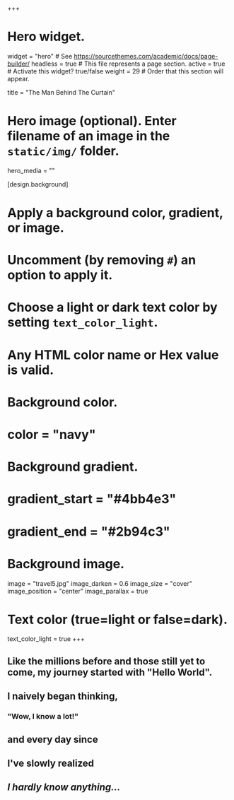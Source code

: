 +++
# Hero widget.
widget = "hero"  # See https://sourcethemes.com/academic/docs/page-builder/
headless = true  # This file represents a page section.
active = true  # Activate this widget? true/false
weight = 29  # Order that this section will appear.

title = "The Man Behind The Curtain"

# Hero image (optional). Enter filename of an image in the `static/img/` folder.
hero_media = ""

[design.background]
  # Apply a background color, gradient, or image.
  #   Uncomment (by removing `#`) an option to apply it.
  #   Choose a light or dark text color by setting `text_color_light`.
  #   Any HTML color name or Hex value is valid.

  # Background color.
  # color = "navy"
  
  # Background gradient.
  # gradient_start = "#4bb4e3"
  # gradient_end = "#2b94c3"
  
  # Background image.
  image = "travel5.jpg" 
  image_darken = 0.6
  image_size = "cover"
  image_position = "center"
  image_parallax = true
  
  # Text color (true=light or false=dark).
  text_color_light = true
+++

## Like the millions before and those still yet to come, my journey started with "Hello World".

## I naively began thinking, 

### "Wow, I know a lot!" 

## and every day since 

## I've slowly realized

## **_I hardly know anything..._**
